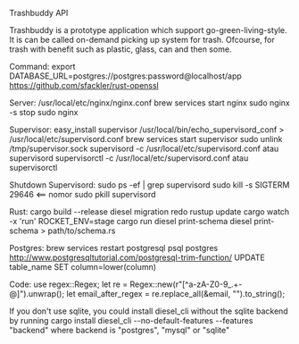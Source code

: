 Trashbuddy API

Trashbuddy is a prototype application which support go-green-living-style. It is can be called on-demand picking up system for trash. Ofcourse, for trash with benefit such as plastic, glass, can and then some.

Command:
export DATABASE_URL=postgres://postgres:password@localhost/app
https://github.com/sfackler/rust-openssl

Server:
/usr/local/etc/nginx/nginx.conf
brew services start nginx
sudo nginx -s stop
sudo nginx

Supervisor:
easy_install supervisor
/usr/local/bin/echo_supervisord_conf > /usr/local/etc/supervisord.conf
brew services start supervisor
sudo unlink /tmp/supervisor.sock
supervisord -c /usr/local/etc/supervisord.conf atau supervisord
supervisorctl -c /usr/local/etc/supervisord.conf atau supervisorctl

Shutdown Supervisord:
sudo ps -ef | grep supervisord
sudo kill -s SIGTERM 29646 <== nomor
sudo pkill supervisord

Rust:
cargo build --release
diesel migration redo
rustup update
cargo watch -x 'run'
ROCKET_ENV=stage cargo run
diesel print-schema
diesel print-schema > path/to/schema.rs

Postgres:
brew services restart postgresql
psql postgres
http://www.postgresqltutorial.com/postgresql-trim-function/
UPDATE table_name SET column=lower(column)

Code:
use regex::Regex;
let re = Regex::new(r"[^a-zA-Z0-9_.+-@]").unwrap();
let email_after_regex = re.replace_all(&email, "").to_string();

If you don't use sqlite, you could install diesel_cli without the sqlite backend by running cargo install diesel_cli --no-default-features --features "backend" where backend is "postgres", "mysql" or "sqlite"
